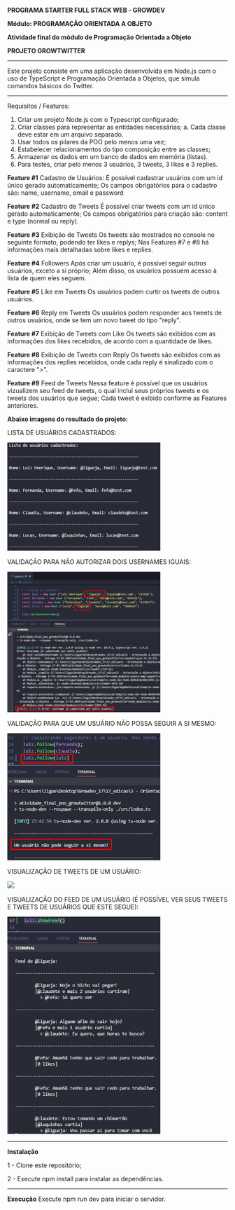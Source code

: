 <b>PROGRAMA STARTER FULL STACK WEB - GROWDEV</b>

<b>Módulo: PROGRAMAÇÃO ORIENTADA A OBJETO</b>

<b>Atividade final do módulo de Programação Orientada a Objeto</b>

<b>PROJETO GROWTWITTER</b>

<hr>

Este projeto consiste em uma aplicação desenvolvida em Node.js com o uso de TypeScript e Programação Orientada a Objetos, que simula comandos básicos do Twitter.

<hr>

Requisitos / Features: 

1. Criar um projeto Node.js com o Typescript configurado;
2. Criar classes para representar as entidades necessárias;
  a. Cada classe deve estar em um arquivo separado.
3. Usar todos os pilares da POO pelo menos uma vez;
4. Estabelecer relacionamentos do tipo composição entre as classes;
5. Armazenar os dados em um banco de dados em memória (listas).
6. Para testes, criar pelo menos 3 usuários, 3 tweets, 3 likes e 3 replies.

<b>Feature #1</b> Cadastro de Usuários:
É possível cadastrar usuários com um id único gerado automaticamente;
Os campos obrigatórios para o cadastro são: name, username, email e password

<b>Feature #2</b> Cadastro de Tweets
É possível criar tweets com um id único gerado automaticamente;
Os campos obrigatórios para criação são: content e type (normal ou reply).

<b>Feature #3</b> Exibição de Tweets
Os tweets são mostrados no console no seguinte formato, podendo ter likes e replys;
Nas Features #7 e #8 há informações mais detalhadas sobre likes e replies.

<b>Feature #4</b> Followers
Após criar um usuário, é possível seguir outros usuários, exceto a si próprio;
Além disso, os usuários possuem acesso à lista de quem eles seguem.

<b>Feature #5</b> Like em Tweets
Os usuários podem curtir os tweets de outros usuários.

<b>Feature #6</b> Reply em Tweets
Os usuários podem responder aos tweets de outros usuários, onde se tem um novo tweet do tipo "reply".

<b>Feature #7</b> Exibição de Tweets com Like
Os tweets são exibidos com as informações dos likes recebidos, de acordo com a quantidade de likes.

<b>Feature #8</b> Exibição de Tweets com Reply
Os tweets são exibidos com as informações dos replies recebidos, onde cada reply é sinalizado com o caractere ">".

<b>Feature #9</b> Feed de Tweets
Nessa feature é possível que os usuários vizualizem seu feed de tweets, o qual inclui seus próprios tweets e os tweets dos usuários que segue;
Cada tweet é exibido conforme as Features anteriores.

<b>Abaixo imagens do resultado do projeto:</b>

LISTA DE USUÁRIOS CADASTRADOS:

<img src="https://github.com/Ligueja/atividade_final_poo_growtwitter/blob/main/assets/images/mostrando%20usuarios%20cadastrados.jpg" width="350"/>

VALIDAÇÃO PARA NÃO AUTORIZAR DOIS USERNAMES IGUAIS:

<img src="https://github.com/Ligueja/atividade_final_poo_growtwitter/blob/main/assets/images/validacao_username.jpg" width="350"/>

VALIDAÇÃO PARA QUE UM USUÁRIO NÃO POSSA SEGUIR A SI MESMO:

<img src="https://github.com/Ligueja/atividade_final_poo_growtwitter/blob/main/assets/images/validacao_seguir%20a%20si%20mesmo.jpg" width="350"/>

VISUALIZAÇÃO DE TWEETS DE UM USUÁRIO:

<img src="https://github.com/Ligueja/atividade_final_poo_growtwitter/blob/main/assets/images/tweets%20de%20um%20usu%C3%A1rio.jpg" width="350"/>

VISUALIZAÇÃO DO FEED DE UM USUÁRIO (É POSSÍVEL VER SEUS TWEETS E TWEETS DE USUÁRIOS QUE ESTE SEGUE):

<img src="https://github.com/Ligueja/atividade_final_poo_growtwitter/blob/main/assets/images/feed%20de%20um%20usuario.jpg" width="350"/>

<hr>

<b>Instalação</b>

1 - Clone este repositório;

2 - Execute npm install para instalar as dependências.

<hr>

<b>Execução</b>
Execute npm run dev para iniciar o servidor.



